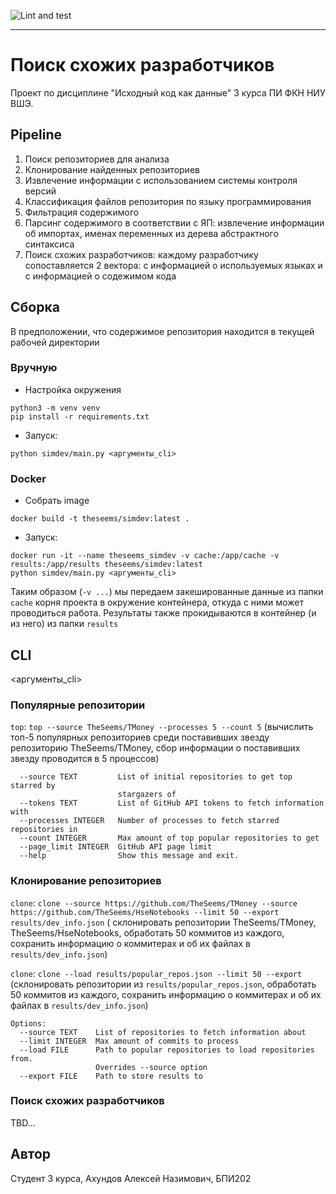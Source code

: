 ![Lint and test](https://github.com/HSE-JetBrains-department/2023_similar_dev_search_akhundov/actions/workflows/lint_and_test.yml/badge.svg)

---

# Поиск схожих разработчиков

Проект по дисциплине "Исходный код как данные" 3 курса ПИ ФКН НИУ ВШЭ.

## Pipeline

1. Поиск репозиториев для анализа
2. Клонирование найденных репозиториев
3. Извлечение информации с использованием системы контроля версий
4. Классификация файлов репозитория по языку программирования
5. Фильтрация содержимого
6. Парсинг содержимого в соответствии с ЯП: извлечение информации об импортах, именах
   переменных из дерева абстрактного синтаксиса
7. Поиск схожих разработчиков: каждому разработчику сопоставляется 2 вектора: с
   информацией о используемых языках и с информацией о содежимом кода

## Сборка

В предположении, что содержимое репозитория находится в текущей рабочей директории

### Вручную

- Настройка окружения

```shell
python3 -m venv venv
pip install -r requirements.txt
```

- Запуск:

```shell
python simdev/main.py <аргументы_cli>
```

### Docker

- Собрать image

```
docker build -t theseems/simdev:latest .
```

- Запуск:

```shell
docker run -it --name theseems_simdev -v cache:/app/cache -v results:/app/results theseems/simdev:latest 
python simdev/main.py <аргументы_cli>
```

Таким образом (`-v ...`) мы передаем закешированные данные из папки `cache` корня
проекта в окружение контейнера, откуда с ними может проводиться работа.
Результаты также прокидываются в контейнер (и из него) из папки `results`

## CLI

<аргументы_cli>

### Популярные репозитории

`top`: `top --source TheSeems/TMoney --processes 5 --count 5` (вычислить топ-5
популярных репозиториев среди поставивших звезду репозиторию TheSeems/TMoney, сбор
информации о поставивших звезду проводится в 5 процессов)

```text
  --source TEXT         List of initial repositories to get top starred by
                        stargazers of
  --tokens TEXT         List of GitHub API tokens to fetch information with
  --processes INTEGER   Number of processes to fetch starred repositories in
  --count INTEGER       Max amount of top popular repositories to get
  --page_limit INTEGER  GitHub API page limit
  --help                Show this message and exit.
```

### Клонирование репозиториев

`clone`: `clone --source https://github.com/TheSeems/TMoney --source https://github.com/TheSeems/HseNotebooks --limit 50 --export results/dev_info.json` (
склонировать репозитории TheSeems/TMoney, TheSeems/HseNotebooks, обработать 50 коммитов из каждого,
сохранить информацию о коммитерах и об их файлах в `results/dev_info.json`)

`clone`: `clone --load results/popular_repos.json --limit 50 --export` (склонировать репозитории
из `results/popular_repos.json`, обработать 50 коммитов из каждого, сохранить информацию о коммитерах и об их файлах
в `results/dev_info.json`)

```text
Options:
  --source TEXT    List of repositories to fetch information about
  --limit INTEGER  Max amount of commits to process
  --load FILE      Path to popular repositories to load repositories from.
                   Overrides --source option
  --export FILE    Path to store results to
```

### Поиск схожих разработчиков

TBD...

## Автор

Студент 3 курса, Ахундов Алексей Назимович, БПИ202